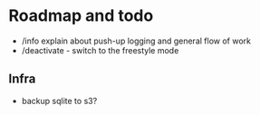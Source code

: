 # Roadmap and todo

* /info explain about push-up logging and general flow of work
* /deactivate - switch to the freestyle mode

## Infra

* backup sqlite to s3?
